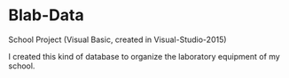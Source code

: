 # Blab-Data
School Project (Visual Basic, created in Visual-Studio-2015)

I created this kind of database to organize the laboratory equipment of my school.
